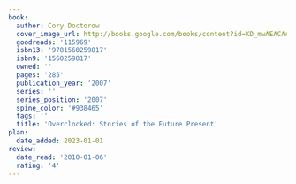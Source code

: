 ```yaml
---
book:
  author: Cory Doctorow
  cover_image_url: http://books.google.com/books/content?id=KD_mwAEACAAJ&printsec=frontcover&img=1&zoom=1&source=gbs_api
  goodreads: '115969'
  isbn13: '9781560259817'
  isbn9: '1560259817'
  owned: ''
  pages: '285'
  publication_year: '2007'
  series: ''
  series_position: '2007'
  spine_color: '#938465'
  tags: ''
  title: 'Overclocked: Stories of the Future Present'
plan:
  date_added: 2023-01-01
review:
  date_read: '2010-01-06'
  rating: '4'
---
```

